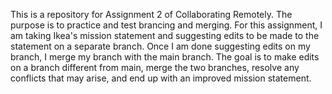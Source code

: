 This is a repository for Assignment 2 of Collaborating Remotely. The purpose is to practice and test brancing and merging.
For this assignment, I am taking Ikea's mission statement and suggesting edits to be made to the statement on a separate branch. Once I am done suggesting edits on my branch, I merge my branch with the main branch. The goal is to make edits on a branch different from main, merge the two branches, resolve any conflicts that may arise, and end up with an improved mission statement.
